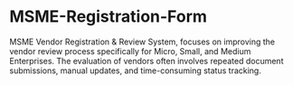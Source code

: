 # MSME-Registration-Form
MSME Vendor Registration &amp; Review System, focuses on improving the vendor review process specifically for Micro, Small, and Medium Enterprises. The evaluation of vendors often involves repeated document submissions, manual updates, and time-consuming status tracking. 
